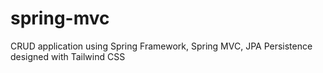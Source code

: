 # spring-mvc
CRUD application using Spring Framework, Spring MVC, JPA Persistence designed with Tailwind CSS
